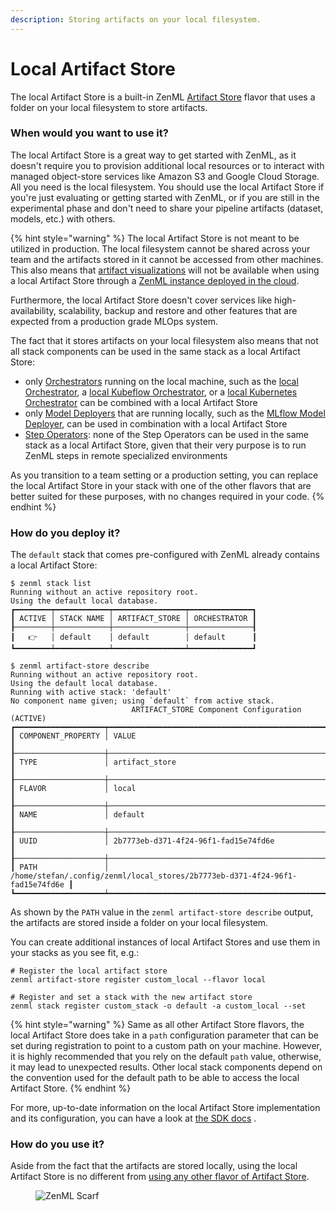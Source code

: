 ```yaml
---
description: Storing artifacts on your local filesystem.
---
```


# Local Artifact Store

The local Artifact Store is a built-in ZenML [Artifact Store](./) flavor that uses a folder on your local filesystem to store artifacts.

### When would you want to use it?

The local Artifact Store is a great way to get started with ZenML, as it doesn't require you to provision additional local resources or to interact with managed object-store services like Amazon S3 and Google Cloud Storage. All you need is the local filesystem. You should use the local Artifact Store if you're just evaluating or getting started with ZenML, or if you are still in the experimental phase and don't need to share your pipeline artifacts (dataset, models, etc.) with others.

{% hint style="warning" %}
The local Artifact Store is not meant to be utilized in production. The local filesystem cannot be shared across your team and the artifacts stored in it cannot be accessed from other machines. This also means that [artifact visualizations](../../how-to/handle-data-artifacts/visualize-artifacts.md) will not be available when using a local Artifact Store through a [ZenML instance deployed in the cloud](../../../deploying-zenml/zenml-self-hosted/).

Furthermore, the local Artifact Store doesn't cover services like high-availability, scalability, backup and restore and other features that are expected from a production grade MLOps system.

The fact that it stores artifacts on your local filesystem also means that not all stack components can be used in the same stack as a local Artifact Store:

* only [Orchestrators](../orchestrators/) running on the local machine, such as the [local Orchestrator](../orchestrators/local.md), a [local Kubeflow Orchestrator](../orchestrators/kubeflow.md), or a [local Kubernetes Orchestrator](../orchestrators/kubernetes.md) can be combined with a local Artifact Store
* only [Model Deployers](../model-deployers/) that are running locally, such as the [MLflow Model Deployer](../model-deployers/mlflow.md), can be used in combination with a local Artifact Store
* [Step Operators](../step-operators/): none of the Step Operators can be used in the same stack as a local Artifact Store, given that their very purpose is to run ZenML steps in remote specialized environments

As you transition to a team setting or a production setting, you can replace the local Artifact Store in your stack with one of the other flavors that are better suited for these purposes, with no changes required in your code.
{% endhint %}

### How do you deploy it?

The `default` stack that comes pre-configured with ZenML already contains a local Artifact Store:

```
$ zenml stack list
Running without an active repository root.
Using the default local database.
┏━━━━━━━━┯━━━━━━━━━━━━┯━━━━━━━━━━━━━━━━┯━━━━━━━━━━━━━━┓
┃ ACTIVE │ STACK NAME │ ARTIFACT_STORE │ ORCHESTRATOR ┃
┠────────┼────────────┼────────────────┼──────────────┨
┃   👉   │ default    │ default        │ default      ┃
┗━━━━━━━━┷━━━━━━━━━━━━┷━━━━━━━━━━━━━━━━┷━━━━━━━━━━━━━━┛

$ zenml artifact-store describe
Running without an active repository root.
Using the default local database.
Running with active stack: 'default'
No component name given; using `default` from active stack.
                           ARTIFACT_STORE Component Configuration (ACTIVE)                           
┏━━━━━━━━━━━━━━━━━━━━┯━━━━━━━━━━━━━━━━━━━━━━━━━━━━━━━━━━━━━━━━━━━━━━━━━━━━━━━━━━━━━━━━━━━━━━━━━━━━━━┓
┃ COMPONENT_PROPERTY │ VALUE                                                                        ┃
┠────────────────────┼──────────────────────────────────────────────────────────────────────────────┨
┃ TYPE               │ artifact_store                                                               ┃
┠────────────────────┼──────────────────────────────────────────────────────────────────────────────┨
┃ FLAVOR             │ local                                                                        ┃
┠────────────────────┼──────────────────────────────────────────────────────────────────────────────┨
┃ NAME               │ default                                                                      ┃
┠────────────────────┼──────────────────────────────────────────────────────────────────────────────┨
┃ UUID               │ 2b7773eb-d371-4f24-96f1-fad15e74fd6e                                         ┃
┠────────────────────┼──────────────────────────────────────────────────────────────────────────────┨
┃ PATH               │ /home/stefan/.config/zenml/local_stores/2b7773eb-d371-4f24-96f1-fad15e74fd6e ┃
┗━━━━━━━━━━━━━━━━━━━━┷━━━━━━━━━━━━━━━━━━━━━━━━━━━━━━━━━━━━━━━━━━━━━━━━━━━━━━━━━━━━━━━━━━━━━━━━━━━━━━┛
```

As shown by the `PATH` value in the `zenml artifact-store describe` output, the artifacts are stored inside a folder on your local filesystem.

You can create additional instances of local Artifact Stores and use them in your stacks as you see fit, e.g.:

```shell
# Register the local artifact store
zenml artifact-store register custom_local --flavor local

# Register and set a stack with the new artifact store
zenml stack register custom_stack -o default -a custom_local --set
```

{% hint style="warning" %}
Same as all other Artifact Store flavors, the local Artifact Store does take in a `path` configuration parameter that can be set during registration to point to a custom path on your machine. However, it is highly recommended that you rely on the default `path` value, otherwise, it may lead to unexpected results. Other local stack components depend on the convention used for the default path to be able to access the local Artifact Store.
{% endhint %}

For more, up-to-date information on the local Artifact Store implementation and its configuration, you can have a look at [the SDK docs](https://sdkdocs.zenml.io/latest/core\_code\_docs/core-artifact\_stores/#zenml.artifact\_stores.local\_artifact\_store) .

### How do you use it?

Aside from the fact that the artifacts are stored locally, using the local Artifact Store is no different from [using any other flavor of Artifact Store](./#how-to-use-it).

<figure><img src="https://static.scarf.sh/a.png?x-pxid=f0b4f458-0a54-4fcd-aa95-d5ee424815bc" alt="ZenML Scarf"><figcaption></figcaption></figure>
